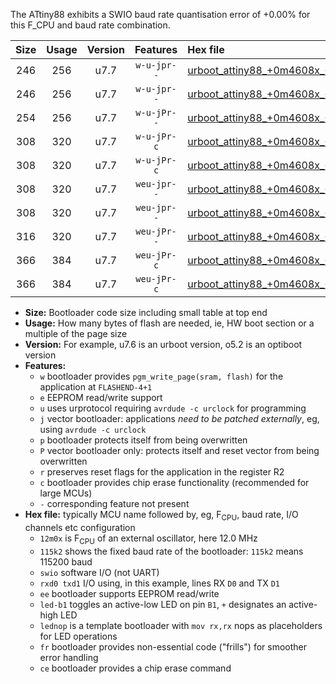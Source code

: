 The ATtiny88 exhibits a SWIO baud rate quantisation error of +0.00% for this F_CPU and baud rate combination.

|Size|Usage|Version|Features|Hex file|
|:-:|:-:|:-:|:-:|:--|
|246|256|u7.7|`w-u-jpr--`|[urboot_attiny88_+0m4608x_+++4k8_swio_rxd7_txd6_led+d0.hex](https://raw.githubusercontent.com/stefanrueger/urboot.hex/main/mcus/attiny88/external_oscillator/fcpu_+0m4608x/br_+++4k8/urboot_attiny88_+0m4608x_+++4k8_swio_rxd7_txd6_led+d0.hex)|
|246|256|u7.7|`w-u-jpr--`|[urboot_attiny88_+0m4608x_+++4k8_swio_rxd7_txd6_lednop.hex](https://raw.githubusercontent.com/stefanrueger/urboot.hex/main/mcus/attiny88/external_oscillator/fcpu_+0m4608x/br_+++4k8/urboot_attiny88_+0m4608x_+++4k8_swio_rxd7_txd6_lednop.hex)|
|254|256|u7.7|`w-u-jPr--`|[urboot_attiny88_+0m4608x_+++4k8_swio_rxd7_txd6.hex](https://raw.githubusercontent.com/stefanrueger/urboot.hex/main/mcus/attiny88/external_oscillator/fcpu_+0m4608x/br_+++4k8/urboot_attiny88_+0m4608x_+++4k8_swio_rxd7_txd6.hex)|
|308|320|u7.7|`w-u-jPr-c`|[urboot_attiny88_+0m4608x_+++4k8_swio_rxd7_txd6_led+d0_fr_ce.hex](https://raw.githubusercontent.com/stefanrueger/urboot.hex/main/mcus/attiny88/external_oscillator/fcpu_+0m4608x/br_+++4k8/urboot_attiny88_+0m4608x_+++4k8_swio_rxd7_txd6_led+d0_fr_ce.hex)|
|308|320|u7.7|`w-u-jPr-c`|[urboot_attiny88_+0m4608x_+++4k8_swio_rxd7_txd6_lednop_fr_ce.hex](https://raw.githubusercontent.com/stefanrueger/urboot.hex/main/mcus/attiny88/external_oscillator/fcpu_+0m4608x/br_+++4k8/urboot_attiny88_+0m4608x_+++4k8_swio_rxd7_txd6_lednop_fr_ce.hex)|
|308|320|u7.7|`weu-jpr--`|[urboot_attiny88_+0m4608x_+++4k8_swio_rxd7_txd6_ee_led+d0.hex](https://raw.githubusercontent.com/stefanrueger/urboot.hex/main/mcus/attiny88/external_oscillator/fcpu_+0m4608x/br_+++4k8/urboot_attiny88_+0m4608x_+++4k8_swio_rxd7_txd6_ee_led+d0.hex)|
|308|320|u7.7|`weu-jpr--`|[urboot_attiny88_+0m4608x_+++4k8_swio_rxd7_txd6_ee_lednop.hex](https://raw.githubusercontent.com/stefanrueger/urboot.hex/main/mcus/attiny88/external_oscillator/fcpu_+0m4608x/br_+++4k8/urboot_attiny88_+0m4608x_+++4k8_swio_rxd7_txd6_ee_lednop.hex)|
|316|320|u7.7|`weu-jPr--`|[urboot_attiny88_+0m4608x_+++4k8_swio_rxd7_txd6_ee.hex](https://raw.githubusercontent.com/stefanrueger/urboot.hex/main/mcus/attiny88/external_oscillator/fcpu_+0m4608x/br_+++4k8/urboot_attiny88_+0m4608x_+++4k8_swio_rxd7_txd6_ee.hex)|
|366|384|u7.7|`weu-jPr-c`|[urboot_attiny88_+0m4608x_+++4k8_swio_rxd7_txd6_ee_led+d0_fr_ce.hex](https://raw.githubusercontent.com/stefanrueger/urboot.hex/main/mcus/attiny88/external_oscillator/fcpu_+0m4608x/br_+++4k8/urboot_attiny88_+0m4608x_+++4k8_swio_rxd7_txd6_ee_led+d0_fr_ce.hex)|
|366|384|u7.7|`weu-jPr-c`|[urboot_attiny88_+0m4608x_+++4k8_swio_rxd7_txd6_ee_lednop_fr_ce.hex](https://raw.githubusercontent.com/stefanrueger/urboot.hex/main/mcus/attiny88/external_oscillator/fcpu_+0m4608x/br_+++4k8/urboot_attiny88_+0m4608x_+++4k8_swio_rxd7_txd6_ee_lednop_fr_ce.hex)|

- **Size:** Bootloader code size including small table at top end
- **Usage:** How many bytes of flash are needed, ie, HW boot section or a multiple of the page size
- **Version:** For example, u7.6 is an urboot version, o5.2 is an optiboot version
- **Features:**
  + `w` bootloader provides `pgm_write_page(sram, flash)` for the application at `FLASHEND-4+1`
  + `e` EEPROM read/write support
  + `u` uses urprotocol requiring `avrdude -c urclock` for programming
  + `j` vector bootloader: applications *need to be patched externally*, eg, using `avrdude -c urclock`
  + `p` bootloader protects itself from being overwritten
  + `P` vector bootloader only: protects itself and reset vector from being overwritten
  + `r` preserves reset flags for the application in the register R2
  + `c` bootloader provides chip erase functionality (recommended for large MCUs)
  + `-` corresponding feature not present
- **Hex file:** typically MCU name followed by, eg, F<sub>CPU</sub>, baud rate, I/O channels etc configuration
  + `12m0x` is F<sub>CPU</sub> of an external oscillator, here 12.0 MHz
  + `115k2` shows the fixed baud rate of the bootloader: `115k2` means 115200 baud
  + `swio` software I/O (not UART)
  + `rxd0 txd1` I/O using, in this example, lines RX `D0` and TX `D1`
  + `ee` bootloader supports EEPROM read/write
  + `led-b1` toggles an active-low LED on pin `B1`, `+` designates an active-high LED
  + `lednop` is a template bootloader with `mov rx,rx` nops as placeholders for LED operations
  + `fr` bootloader provides non-essential code ("frills") for smoother error handling
  + `ce` bootloader provides a chip erase command
